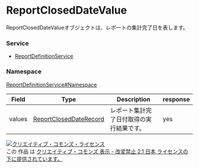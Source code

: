 

# ReportClosedDateValue

ReportClosedDateValueオブジェクトは、レポートの集計完了日を表します。

### Service

+ [ReportDefinitionService](../../services/ReportDefinitionService.md)

### Namespace

[ReportDefinitionService#Namespace](../../services/ReportDefinitionService.md#namespace)

| Field | Type | Description | response |
| ----- | ---- | ----------- | -------- |
| values | [ReportClosedDateRecord](./ReportClosedDateRecord.md) | レポート集計完了日付取得の実行結果です。 | yes | |

<a rel="license" href="http://creativecommons.org/licenses/by-nd/2.1/jp/"><img alt="クリエイティブ・コモンズ・ライセンス" style="border-width:0" src="https://i.creativecommons.org/l/by-nd/2.1/jp/88x31.png" /></a><br />この 作品 は <a rel="license" href="http://creativecommons.org/licenses/by-nd/2.1/jp/">クリエイティブ・コモンズ 表示 - 改変禁止 2.1 日本 ライセンスの下に提供されています。</a>
